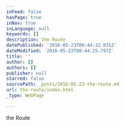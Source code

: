 ```yaml
---
inFeed: false
hasPage: true
inNav: true
inLanguage: null
keywords: []
description: the Route
datePublished: '2016-05-23T00:44:32.831Z'
dateModified: '2016-05-23T00:44:25.797Z'
title: ''
author: []
authors: []
publisher: null
starred: false
sourcePath: _posts/2016-05-23-the-route.md
url: the-route/index.html
_type: WebPage

---
```

the Route